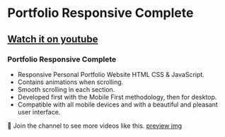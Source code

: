 # Portfolio Responsive Complete
## [Watch it on youtube](https://youtu.be/AKNvTxWOdKw)
### Portfolio Responsive Complete

- Responsive Personal Portfolio Website HTML CSS & JavaScript.
- Contains animations when scrolling.
- Smooth scrolling in each section.
- Developed first with the Mobile First methodology, then for desktop.
- Compatible with all mobile devices and with a beautiful and pleasant user interface.

💙 Join the channel to see more videos like this. [preview img](/homePage.png)

